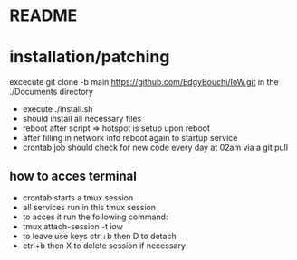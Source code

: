 # README #
# installation/patching

excecute 
git clone -b main https://github.com/EdgyBouchi/IoW.git 
in the ./Documents directory

* execute ./install.sh
* should install all necessary files
* reboot after script => hotspot is setup upon reboot
* after filling in network info reboot again to startup service
* crontab job should check for new code every day at 02am via a git pull

## how to acces terminal
* crontab starts a tmux session
* all services run in this tmux session
* to acces it run the following command:
* tmux attach-session -t iow
* to leave use keys ctrl+b then D to detach
* ctrl+b then X to delete session if necessary


